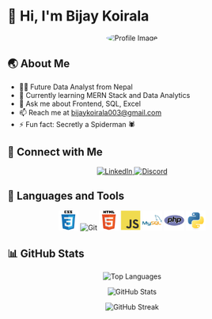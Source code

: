 # 👋 Hi, I'm Bijay Koirala

<p align="center">
  <img src="https://github.com/bijay085/bijay085/assets/107698781/ab408ee9-de14-4f5f-8568-584304dc7ed9" alt="Profile Image" width="150" style="border-radius: 50%;"/>
</p>

## 🌏 About Me

- 🧑‍💻 Future Data Analyst from Nepal
- 🌱 Currently learning MERN Stack and Data Analytics
- 💬 Ask me about Frontend, SQL, Excel
- 📫 Reach me at bijaykoirala003@gmail.com
- ⚡ Fun fact: Secretly a Spiderman 🕷️

## 🔗 Connect with Me

<p align="center">
  <a href="https://linkedin.com/in/bijaykoirala085" target="_blank">
    <img src="https://raw.githubusercontent.com/rahuldkjain/github-profile-readme-generator/master/src/images/icons/Social/linked-in-alt.svg" alt="LinkedIn" height="30" width="40" />
  </a>
  <a href="https://discord.gg/898894363097190432" target="_blank">
    <img src="https://raw.githubusercontent.com/rahuldkjain/github-profile-readme-generator/master/src/images/icons/Social/discord.svg" alt="Discord" height="30" width="40" />
  </a>
</p>

## 🚀 Languages and Tools

<p align="center">
  <img src="https://raw.githubusercontent.com/devicons/devicon/master/icons/css3/css3-original-wordmark.svg" alt="CSS3" width="40" height="40"/>
  <img src="https://www.vectorlogo.zone/logos/git-scm/git-scm-icon.svg" alt="Git" width="40" height="40"/>
  <img src="https://raw.githubusercontent.com/devicons/devicon/master/icons/html5/html5-original-wordmark.svg" alt="HTML5" width="40" height="40"/>
  <img src="https://raw.githubusercontent.com/devicons/devicon/master/icons/javascript/javascript-original.svg" alt="JavaScript" width="40" height="40"/>
  <img src="https://raw.githubusercontent.com/devicons/devicon/master/icons/mysql/mysql-original-wordmark.svg" alt="MySQL" width="40" height="40"/>
  <img src="https://raw.githubusercontent.com/devicons/devicon/master/icons/php/php-original.svg" alt="PHP" width="40" height="40"/>
  <img src="https://raw.githubusercontent.com/devicons/devicon/master/icons/python/python-original.svg" alt="Python" width="40" height="40"/>
</p>

## 📊 GitHub Stats

<p align="center">
  <img src="https://github-readme-stats.vercel.app/api/top-langs/?username=bijay085&layout=compact" alt="Top Languages"/>
</p>

<p align="center">
  <img src="https://github-readme-stats.vercel.app/api?username=bijay085&show_icons=true&locale=en" alt="GitHub Stats"/>
</p>

<p align="center">
  <img src="https://github-readme-streak-stats.herokuapp.com/?user=bijay085" alt="GitHub Streak"/>
</p>
